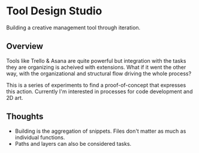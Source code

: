 # Tool Design Studio
Building a creative management tool through iteration.

## Overview
Tools like Trello & Asana are quite powerful but integration with the tasks they are organizing is acheived with extensions. What if it went the other way, with the organizational and structural flow driving the whole process?

This is a series of experiments to find a proof-of-concept that expresses this action. Currently I'm interested in processes for code development and 2D art.


## Thoughts
*  Building is the aggregation of snippets. Files don't matter as much as individual functions.
*  Paths and layers can also be considered tasks. 